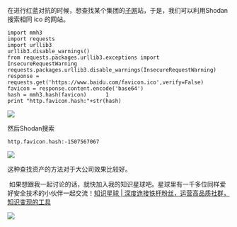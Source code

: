 在进行红蓝对抗的时候，想查找某个集团的[子网](https://so.csdn.net/so/search?q=%E5%AD%90%E7%BD%91&spm=1001.2101.3001.7020)站，于是，我们可以利用Shodan搜索相同 ico 的网站。

```
import mmh3      
import requests      
import urllib3      
urllib3.disable_warnings()      
from requests.packages.urllib3.exceptions import InsecureRequestWarning      
requests.packages.urllib3.disable_warnings(InsecureRequestWarning)      
response = requests.get('https://www.baidu.com/favicon.ico',verify=False)      
favicon = response.content.encode('base64')      
hash = mmh3.hash(favicon)      1
print "http.favicon.hash:"+str(hash)
```


![](https://img-blog.csdnimg.cn/2020042717411450.png)

然后Shodan搜索

```
http.favicon.hash:-1507567067
```


![](https://img-blog.csdnimg.cn/20200427174535110.png?x-oss-process=image/watermark,type_ZmFuZ3poZW5naGVpdGk,shadow_10,text_aHR0cHM6Ly9ibG9nLmNzZG4ubmV0L3FxXzM2MTE5MTky,size_16,color_FFFFFF,t_70)

这种查找资产的方法对于大公司效果比较好。

 如果想跟我一起讨论的话，就快加入我的知识星球吧。星球里有一千多位同样爱好安全技术的小伙伴一起交流！[知识星球 | 深度连接铁杆粉丝，运营高品质社群，知识变现的工具](https://wx.zsxq.com/dweb2/index/group/88514121251242 "知识星球 | 深度连接铁杆粉丝，运营高品质社群，知识变现的工具")

![](https://img-blog.csdnimg.cn/1219ed79e9ed449d85d27b732cda5ea6.jpg)